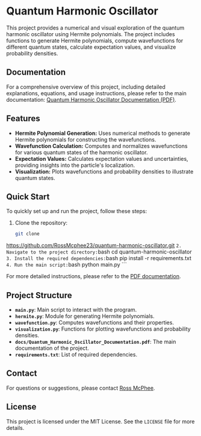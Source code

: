 # Quantum Harmonic Oscillator

This project provides a numerical and visual exploration of the quantum 
harmonic oscillator using Hermite polynomials. The project includes 
functions to generate Hermite polynomials, compute wavefunctions for 
different quantum states, calculate expectation values, and visualize 
probability densities.

## Documentation

For a comprehensive overview of this project, including detailed 
explanations, equations, and usage instructions, please refer to the main 
documentation:
[Quantum Harmonic Oscillator Documentation 
(PDF)](docs/Quantum_Harmonic_Oscillator_Documentation.pdf).

## Features
- **Hermite Polynomial Generation:** Uses numerical methods to generate 
Hermite polynomials for constructing the wavefunctions.
- **Wavefunction Calculation:** Computes and normalizes wavefunctions for 
various quantum states of the harmonic oscillator.
- **Expectation Values:** Calculates expectation values and uncertainties, 
providing insights into the particle's localization.
- **Visualization:** Plots wavefunctions and probability densities to 
illustrate quantum states.

## Quick Start

To quickly set up and run the project, follow these steps:

1. Clone the repository:
    ```bash
    git clone 
https://github.com/RossMcphee23/quantum-harmonic-oscillator.git
    ```
2. Navigate to the project directory:
    ```bash
    cd quantum-harmonic-oscillator
    ```
3. Install the required dependencies:
    ```bash
    pip install -r requirements.txt
    ```
4. Run the main script:
    ```bash
    python main.py
    ```

For more detailed instructions, please refer to the [PDF 
documentation](docs/Quantum_Harmonic_Oscillator_Documentation.pdf).

## Project Structure
- **`main.py`**: Main script to interact with the program.
- **`hermite.py`**: Module for generating Hermite polynomials.
- **`wavefunction.py`**: Computes wavefunctions and their properties.
- **`visualization.py`**: Functions for plotting wavefunctions and 
probability densities.
- **`docs/Quantum_Harmonic_Oscillator_Documentation.pdf`**: The main 
documentation of the project.
- **`requirements.txt`**: List of required dependencies.

## Contact
For questions or suggestions, please contact [Ross 
McPhee](mailto:rm378@st-andrews.ac.uk).

## License
This project is licensed under the MIT License. See the `LICENSE` file for 
more details.


